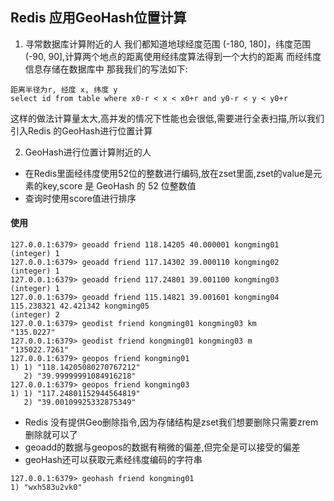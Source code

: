 ## Redis 应用GeoHash位置计算

1. 寻常数据库计算附近的人
我们都知道地球经度范围 (-180, 180]，纬度范围 (-90, 90],计算两个地点的距离使用经纬度算法得到一个大约的距离
而经纬度信息存储在数据库中 那我我们的写法如下:
```
距离半径为r, 经度 x, 纬度 y
select id from table where x0-r < x < x0+r and y0-r < y < y0+r
```
这样的做法计算量太大,高并发的情况下性能也会很低,需要进行全表扫描,所以我们引入Redis 的GeoHash进行位置计算

2. GeoHash进行位置计算附近的人

* 在Redis里面经纬度使用52位的整数进行编码,放在zset里面,zset的value是元素的key,score 是 GeoHash 的 52 位整数值
* 查询时使用score值进行排序

#### 使用
```
127.0.0.1:6379> geoadd friend 118.14205 40.000001 kongming01
(integer) 1
127.0.0.1:6379> geoadd friend 117.14302 39.000110 kongming02
(integer) 1
127.0.0.1:6379> geoadd friend 117.24801 39.001100 kongming03
(integer) 1
127.0.0.1:6379> geoadd friend 115.14821 39.001601 kongming04 115.238321 42.421342 kongming05
(integer) 2
127.0.0.1:6379> geodist friend kongming01 kongming03 km
"135.0227"
127.0.0.1:6379> geodist friend kongming01 kongming03 m
"135022.7261"
127.0.0.1:6379> geopos friend kongming01
1) 1) "118.14205080270767212"
   2) "39.99999991084916218"
127.0.0.1:6379> geopos friend kongming03
1) 1) "117.24801152944564819"
   2) "39.00109925332875349"

```

* Redis 没有提供Geo删除指令,因为存储结构是zset我们想要删除只需要zrem删除就可以了
* geoadd的数据与geopos的数据有稍微的偏差,但完全是可以接受的偏差
* geoHash还可以获取元素经纬度编码的字符串
```
127.0.0.1:6379> geohash friend kongming01
1) "wxh583u2vk0"
```

